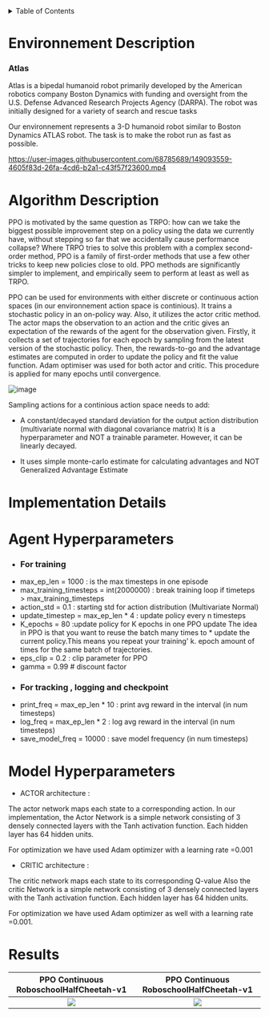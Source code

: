 <!-- TABLE OF CONTENTS -->
<details>
  <summary>Table of Contents</summary>
  <ol>
    <li>
      <a href="#Environnement description">Environnement description</a>
      <ul>
        <li><a href="#Atlas">Atlas</a></li>
      </ul>
    </li>

   <li><a href="#Algorithm description">Algorithm description</a></li>
   <li><a href="#Implementation details">Implementation details</a></li>

  </ol>
</details>

# **Environnement Description**
### Atlas
Atlas is a bipedal humanoid robot primarily developed by the American robotics company Boston Dynamics with funding and oversight from the U.S. Defense Advanced Research Projects Agency (DARPA). The robot was initially designed for a variety of search and rescue tasks

Our environnement represents a 3-D humanoid robot similar to Boston Dynamics ATLAS robot. The task is to make the robot run as fast as possible.


https://user-images.githubusercontent.com/68785689/149093559-4605f83d-26fa-4cd6-b2a1-c43f57f23600.mp4

# **Algorithm Description**


PPO is motivated by the same question as TRPO: how can we take the biggest possible improvement step on a policy using the data we currently have, without stepping so far that we accidentally cause performance collapse? Where TRPO tries to solve this problem with a complex second-order method, PPO is a family of first-order methods that use a few other tricks to keep new policies close to old. PPO methods are significantly simpler to implement, and empirically seem to perform at least as well as TRPO.

PPO can be used for environments with either discrete or continuous action spaces (in our environnement action space is continious). It trains a stochastic policy in an on-policy way. Also, it utilizes the actor critic method. The actor maps the observation to an action and the critic gives an expectation of the rewards of the agent for the observation given. Firstly, it collects a set of trajectories for each epoch by sampling from the latest version of the stochastic policy. Then, the rewards-to-go and the advantage estimates are computed in order to update the policy and fit the value function. Adam optimiser was used for both actor and critic. This procedure is applied for many epochs until convergence.

![image](https://user-images.githubusercontent.com/68785689/149186899-345afe14-c92f-413d-93b1-f1f5e6ec782d.png)


Sampling actions for a continious action space needs to add: 
 * A constant/decayed standard deviation for the output action distribution (multivariate normal with diagonal covariance matrix) It is a hyperparameter and NOT a trainable parameter. However, it can be linearly decayed.

 * It uses simple monte-carlo estimate for calculating advantages and NOT Generalized Advantage Estimate 

# **Implementation Details**


# **Agent Hyperparameters**

- ### For training
* max_ep_len = 1000  : is the max timesteps in one episode
* max_training_timesteps = int(2000000) : break training loop if timeteps > max_training_timesteps
* action_std = 0.1 : starting std for action distribution (Multivariate Normal)
* update_timestep = max_ep_len * 4  : update policy every n timesteps
* K_epochs = 80  :update policy for K epochs in one PPO update The idea in PPO is that you want to reuse the batch many times to * update the current policy.This means you repeat your training' k. epoch amount of times for the same batch of trajectories.
* eps_clip = 0.2  : clip parameter for PPO  
* gamma = 0.99            # discount factor

- ### For tracking , logging and checkpoint
* print_freq = max_ep_len * 10  : print avg reward in the interval (in num timesteps)
* log_freq = max_ep_len * 2 : log avg reward in the interval (in num timesteps)
* save_model_freq = 10000  : save model frequency (in num timesteps)

# **Model Hyperparameters**
* ACTOR architecture :

The actor network maps each state to a corresponding action.
In our implementation, the Actor Network is a simple network consisting of 3 densely connected layers with the Tanh activation function. Each hidden layer has 64 hidden units. 

For optimization we have used Adam optimizer with a learning rate =0.001
* CRITIC architecture : 

The critic network maps each state to its corresponding Q-value
Also the critic  Network is a simple network consisting of 3 densely connected layers with the Tanh activation function. Each hidden layer has 64 hidden units.  

For optimization we have used Adam optimizer as well with a learning rate =0.001.

# **Results**


| PPO Continuous RoboschoolHalfCheetah-v1  | PPO Continuous RoboschoolHalfCheetah-v1 |
| :-------------------------:|:-------------------------: |
| ![](https://user-images.githubusercontent.com/68785689/149205405-acc39538-83b5-4c7a-a0cd-91a1d2a27a06.gif) |  ![](https://user-images.githubusercontent.com/68785689/149204794-35a70647-1468-49da-8822-4796ad77d89d.png) |


</p>











